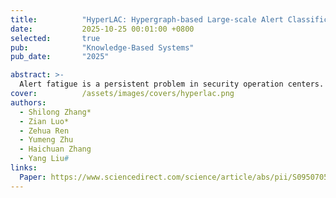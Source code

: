 ```yaml
---
title:          "HyperLAC: Hypergraph-based Large-scale Alert Classification with Spatial-temporal Context Enhancement"
date:           2025-10-25 00:01:00 +0800
selected:       true
pub:            "Knowledge-Based Systems"
pub_date:       "2025"

abstract: >-
  Alert fatigue is a persistent problem in security operation centers. Machine learning (ML)-based algorithms are widely adopted to help dispose alerts automatically. However, security analysts find it difficult to comprehend security events owing to the complicated relationship between alerts. Moreover, the performance of ML-based algorithms heavily relies on large amounts of labeled data, which are hard to obtain in a real network environment. Herein, we propose HyperLAC, a hypergraph-based large-scale alert classification method, to dispose massive alerts using context-enhanced features. We represent the nonlinear and multivariate relationships between alerts by constructing an alert hypergraph based on the alerts’ attribute correlation. Subsequently, we propose an adaptive incremental hypergraph clustering algorithm to efficiently extract potential security events from alert clusters. By enhancing the features of each alert using its spatial-temporal contextual features obtained from security events, we can train an effective alert classifier based on few lightweight, conventional classifiers. Results from public and real datasets show that HyperLAC can classify massive alerts accurately and cost-effectively.
cover:          /assets/images/covers/hyperlac.png
authors:
  - Shilong Zhang*
  - Zian Luo*
  - Zehua Ren
  - Yumeng Zhu
  - Haichuan Zhang
  - Yang Liu#
links:
  Paper: https://www.sciencedirect.com/science/article/abs/pii/S0950705125017514
---
```


